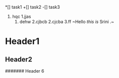 *[] task1
+[] task2
-[] task3
1. hqc
   1.jjas
     1. dehw
   2.cjbcb
2.cjcba
3.ff
~Hello _*this is*_ Srini .~
# Header1
## Header2
####### Header 6
